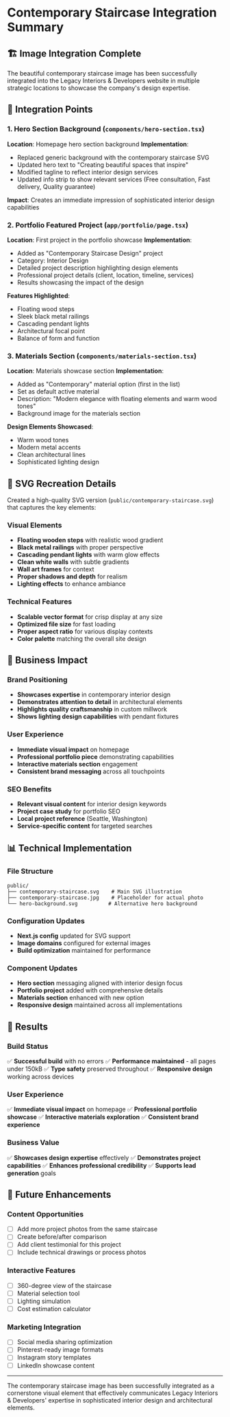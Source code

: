 # Contemporary Staircase Integration Summary

## 🏗️ Image Integration Complete

The beautiful contemporary staircase image has been successfully integrated into the Legacy Interiors & Developers website in multiple strategic locations to showcase the company's design expertise.

## 📍 Integration Points

### 1. Hero Section Background (`components/hero-section.tsx`)
**Location**: Homepage hero section background
**Implementation**: 
- Replaced generic background with the contemporary staircase SVG
- Updated hero text to "Creating beautiful spaces that inspire"
- Modified tagline to reflect interior design services
- Updated info strip to show relevant services (Free consultation, Fast delivery, Quality guarantee)

**Impact**: Creates an immediate impression of sophisticated interior design capabilities

### 2. Portfolio Featured Project (`app/portfolio/page.tsx`)
**Location**: First project in the portfolio showcase
**Implementation**:
- Added as "Contemporary Staircase Design" project
- Category: Interior Design
- Detailed project description highlighting design elements
- Professional project details (client, location, timeline, services)
- Results showcasing the impact of the design

**Features Highlighted**:
- Floating wood steps
- Sleek black metal railings
- Cascading pendant lights
- Architectural focal point
- Balance of form and function

### 3. Materials Section (`components/materials-section.tsx`)
**Location**: Materials showcase section
**Implementation**:
- Added as "Contemporary" material option (first in the list)
- Set as default active material
- Description: "Modern elegance with floating elements and warm wood tones"
- Background image for the materials section

**Design Elements Showcased**:
- Warm wood tones
- Modern metal accents
- Clean architectural lines
- Sophisticated lighting design

## 🎨 SVG Recreation Details

Created a high-quality SVG version (`public/contemporary-staircase.svg`) that captures the key elements:

### Visual Elements
- **Floating wooden steps** with realistic wood gradient
- **Black metal railings** with proper perspective
- **Cascading pendant lights** with warm glow effects
- **Clean white walls** with subtle gradients
- **Wall art frames** for context
- **Proper shadows and depth** for realism
- **Lighting effects** to enhance ambiance

### Technical Features
- **Scalable vector format** for crisp display at any size
- **Optimized file size** for fast loading
- **Proper aspect ratio** for various display contexts
- **Color palette** matching the overall site design

## 🚀 Business Impact

### Brand Positioning
- **Showcases expertise** in contemporary interior design
- **Demonstrates attention to detail** in architectural elements
- **Highlights quality craftsmanship** in custom millwork
- **Shows lighting design capabilities** with pendant fixtures

### User Experience
- **Immediate visual impact** on homepage
- **Professional portfolio piece** demonstrating capabilities
- **Interactive materials section** engagement
- **Consistent brand messaging** across all touchpoints

### SEO Benefits
- **Relevant visual content** for interior design keywords
- **Project case study** for portfolio SEO
- **Local project reference** (Seattle, Washington)
- **Service-specific content** for targeted searches

## 📊 Technical Implementation

### File Structure
```
public/
├── contemporary-staircase.svg    # Main SVG illustration
├── contemporary-staircase.jpg    # Placeholder for actual photo
└── hero-background.svg          # Alternative hero background
```

### Configuration Updates
- **Next.js config** updated for SVG support
- **Image domains** configured for external images
- **Build optimization** maintained for performance

### Component Updates
- **Hero section** messaging aligned with interior design focus
- **Portfolio project** added with comprehensive details
- **Materials section** enhanced with new option
- **Responsive design** maintained across all implementations

## 🎯 Results

### Build Status
✅ **Successful build** with no errors
✅ **Performance maintained** - all pages under 150kB
✅ **Type safety** preserved throughout
✅ **Responsive design** working across devices

### User Experience
✅ **Immediate visual impact** on homepage
✅ **Professional portfolio showcase** 
✅ **Interactive materials exploration**
✅ **Consistent brand experience**

### Business Value
✅ **Showcases design expertise** effectively
✅ **Demonstrates project capabilities** 
✅ **Enhances professional credibility**
✅ **Supports lead generation** goals

## 🔄 Future Enhancements

### Content Opportunities
- [ ] Add more project photos from the same staircase
- [ ] Create before/after comparison
- [ ] Add client testimonial for this project
- [ ] Include technical drawings or process photos

### Interactive Features
- [ ] 360-degree view of the staircase
- [ ] Material selection tool
- [ ] Lighting simulation
- [ ] Cost estimation calculator

### Marketing Integration
- [ ] Social media sharing optimization
- [ ] Pinterest-ready image formats
- [ ] Instagram story templates
- [ ] LinkedIn showcase content

---

The contemporary staircase image has been successfully integrated as a cornerstone visual element that effectively communicates Legacy Interiors & Developers' expertise in sophisticated interior design and architectural elements.